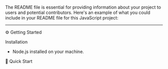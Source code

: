 The README file is essential for providing information about your project to users and potential contributors. Here's an example of what you could include in your README file for this JavaScript project:

---


⚙️ Getting Started

Installation

- Node.js installed on your machine.

🚀 Quick Start 

